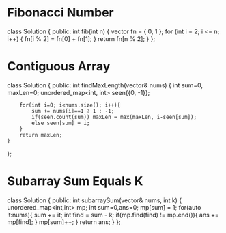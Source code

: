 # Fibonacci Number

class Solution {
public:
    int fib(int n) {
        vector<int> fn = { 0, 1 };
		for (int i = 2; i <= n; i++) {
			fn[i % 2] = fn[0] + fn[1];
		}
		return fn[n % 2];
    }
};

# Contiguous Array

class Solution {
public:
    int findMaxLength(vector<int>& nums) {
        int sum=0, maxLen=0;
        unordered_map<int, int> seen{{0, -1}};
        
        for(int i=0; i<nums.size(); i++){
            sum += nums[i]==1 ? 1 : -1;
            if(seen.count(sum)) maxLen = max(maxLen, i-seen[sum]);
            else seen[sum] = i;
        }
        return maxLen;
    }
};

# Subarray Sum Equals K

class Solution {
public:
    int subarraySum(vector<int>& nums, int k) {
        unordered_map<int,int> mp;
        int sum=0,ans=0;
        mp[sum] = 1;
        for(auto it:nums){
            sum += it;
            int find = sum - k;
            if(mp.find(find) != mp.end()){
                ans += mp[find];
            }
            mp[sum]++;
        }
        return ans;
    }
};
